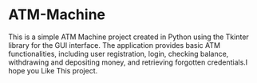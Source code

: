 # ATM-Machine
This is a simple ATM Machine project created in Python using the Tkinter library for the GUI interface. The application provides basic ATM functionalities, including user registration, login, checking balance, withdrawing and depositing money, and retrieving forgotten credentials.I hope you Like This project.
